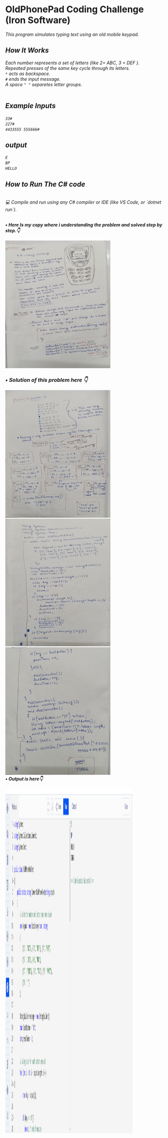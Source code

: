 # OldPhonePad Coding Challenge (Iron Software)
<i>This program simulates typing text using an old mobile keypad.
<br>
## How It Works
<i>Each number represents a set of letters (like 2= ABC, 3 = DEF ). <br>
   Repeated presses of the same key cycle through its letters.<br>
   `*` acts as backspace. <br>
   `#` ends the input message. <br>
   A space `" "` separetes letter groups. </i> 
   <br>
   <br>

   ## Example Inputs
   `33#` <br>
   `227#`<br>
   `4433555 555666#`
   <br>
   ## output
   `E` <br>
   `BP`<br>
   `HELLO`
   
## How to Run The  C# code
  <br>
<i> 💻 Compile and run using any C# compiler or IDE (like VS Code, or `dotnet run`).
<br> <br> 

<b>• Here Is my copy where i understanding the problem and solved step by step.👇 <b> <br><br>
<img src="https://github.com/IbrahimMallik786/C-_Coding_Challenge_IRON_Software/blob/960eacfe2199c331c256fc7f34e2b06fb9a84bad/IRON_1.jpg" height="400" width="330"/> <br>
<h3>• Solution of this problem here 👇 </h3>
<img src="https://github.com/IbrahimMallik786/C-_Coding_Challenge_IRON_Software/blob/5528c4b99854a25d7254ad909969a06db9383d96/IRON_2.jpg" height="400" width="330"/> <br>
<img src="https://github.com/IbrahimMallik786/C-_Coding_Challenge_IRON_Software/blob/8d996132be221dc74644a2e8e2799b4e31f7db93/IRON_3.jpg" height="400" width="330"/> <br>
<img src="https://github.com/IbrahimMallik786/C-_Coding_Challenge_IRON_Software/blob/3353c8b40fe5949c0a0dd4332ca88d974e78b00f/IRON_4.jpg" height="400" width="330"/> <br>
<i>• Output is here👇</i> <br> <br>
<img src="https://github.com/IbrahimMallik786/C-_Coding_Challenge_IRON_Software/blob/ae74057cf2c1ff4bee558e7714e6dc8dddf99380/C%23_output.png" height="1080" width="400"/> <br>
